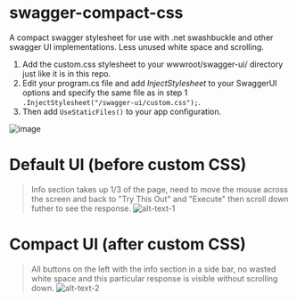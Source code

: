 # swagger-compact-css
A compact swagger stylesheet for use with .net swashbuckle and other swagger UI implementations. Less unused white space and scrolling.

1. Add the custom.css stylesheet to your wwwroot/swagger-ui/ directory just like it is in this repo.
2. Edit your program.cs file and add <i>InjectStylesheet</i> to your SwaggerUI options and specify the same file as in step 1 
   ``` .InjectStylesheet("/swagger-ui/custom.css"); ```.   
3. Then add ```UseStaticFiles()``` to your app configuration. 
   
![image](https://user-images.githubusercontent.com/13120778/236339410-743a712b-9ffa-41e0-b88f-0cb33de2e3fa.png)

# Default UI (before custom CSS)
> Info section takes up 1/3 of the page, need to move the mouse across the screen and back to "Try This Out" and "Execute" then scroll down futher to see the response.
![alt-text-1](https://raw.githubusercontent.com/karlpothast/swagger-compact-css/master/default-swagger-css.png "Default")

# Compact UI (after custom CSS)
> All buttons on the left with the info section in a side bar, no wasted white space and this particular response is visible without scrolling down.
![alt-text-2](https://raw.githubusercontent.com/karlpothast/swagger-compact-css/master/compact-swagger-css.png "Compact")










